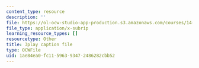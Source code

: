```yaml
---
content_type: resource
description: ''
file: https://ol-ocw-studio-app-production.s3.amazonaws.com/courses/14-01sc-principles-of-microeconomics-fall-2011/1ae84ea0fc11596393472486282cbb52_yCd_OSJmtfg.vtt
file_type: application/x-subrip
learning_resource_types: []
resourcetype: Other
title: 3play caption file
type: OCWFile
uid: 1ae84ea0-fc11-5963-9347-2486282cbb52
---
```

